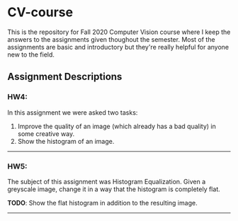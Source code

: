 # CV-course
This is the repository for Fall 2020 Computer Vision course where I keep the answers to the assignments given thoughout the semester. Most of the assignments are basic and introductory but they're really helpful for anyone new to the field.

## Assignment Descriptions

### HW4:

In this assignment we were asked two tasks: 
1. Improve the quality of an image (which already has a bad quality) in some creative way. 
2. Show the histogram of an image.

---

### HW5:

The subject of this assignment was Histogram Equalization. Given a greyscale image, change it in a way that the histogram is completely flat.

__TODO__: Show the flat histogram in addition to the resulting image.

---

